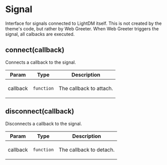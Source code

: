 # Signal
Interface for signals connected to LightDM itself. This is not created by the theme's code, but rather by Web Greeter.
When Web Greeter triggers the signal, all calbacks are executed.

## connect(callback)
Connects a callback to the signal.

<table>
  <thead>
    <tr>
      <th>Param</th><th>Type</th><th>Description</th>
    </tr>
  </thead>
  <tbody>
<tr>
    <td>callback</td><td><code>function</code></td><td><p>The callback to attach.</p>
</td>
    </tr>  </tbody>
</table>

## disconnect(callback)
Disconnects a callback to the signal.

<table>
  <thead>
    <tr>
      <th>Param</th><th>Type</th><th>Description</th>
    </tr>
  </thead>
  <tbody>
<tr>
    <td>callback</td><td><code>function</code></td><td><p>The callback to detach.</p>
</td>
    </tr>  </tbody>
</table>

